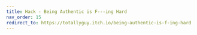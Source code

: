 ```yaml
---
title: Hack - Being Authentic is F---ing Hard
nav_order: 15
redirect_to: https://totallyguy.itch.io/being-authentic-is-f-ing-hard
---
```

